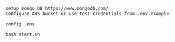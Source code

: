 ````
setup mongo DB https://www.mongodb.com/
configure AWS bucket or use test credentials from .env.example
````
````
config .env
````
````
bash start.sh
````